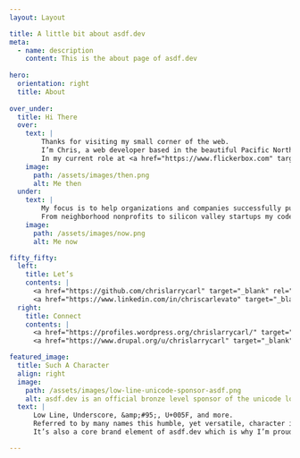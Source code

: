 ```yaml
---
layout: Layout

title: A little bit about asdf.dev
meta:
  - name: description
    content: This is the about page of asdf.dev
    
hero: 
  orientation: right
  title: About
  
over_under: 
  title: Hi There
  over:
    text: | 
        Thanks for visiting my small corner of the web.
        I’m Chris, a web developer based in the beautiful Pacific Northwest. I make the web friendlier for people and computers.
        In my current role at <a href="https://www.flickerbox.com" target="_blank" rel="noopener noreferrer">Flickerbox</a> I work with our clients on both strategy and implementation - bringing to life tailored solutions that help move their businesses forward.
    image:
      path: /assets/images/then.png
      alt: Me then
  under:
    text: | 
        My focus is to help organizations and companies successfully punch above their weight. 
        From neighborhood nonprofits to silicon valley startups my code helps people do more faster, transform data into information, and turn technical hindrance into strategic advantage - freeing them to focus on their core objectives.
    image:
      path: /assets/images/now.png
      alt: Me now

fifty_fifty:
  left:
    title: Let’s
    contents: |
      <a href="https://github.com/chrislarrycarl" target="_blank" rel="noopener noreferrer"><i class="fa-6x fab fa-github"></i></a>
      <a href="https://www.linkedin.com/in/chriscarlevato" target="_blank" rel="noopener noreferrer"><i class="fa-6x fab fa-linkedin"></i></a>
  right:
    title: Connect
    contents: |
      <a href="https://profiles.wordpress.org/chrislarrycarl/" target="_blank" rel="noopener noreferrer"><i class="fa-6x fab fa-wordpress"></i></a>
      <a href="https://www.drupal.org/u/chrislarrycarl" target="_blank" rel="noopener noreferrer"><i class="fa-6x fab fa-drupal"></i></a>

featured_image:
  title: Such A Character
  align: right
  image:
    path: /assets/images/low-line-unicode-sponsor-asdf.png
    alt: asdf.dev is an official bronze level sponsor of the unicode low line character
  text: |
      Low Line, Underscore, &amp;#95;, U+005F, and more.
      Referred to by many names this humble, yet versatile, character is a vital member of many languages and friend to both linguist and programmer alike.
      It’s also a core brand element of asdf.dev which is why I’m proud to be an official bronze level sponsor, helping to <a href="https://www.unicode.org/consortium/adopted-characters.html#b005F" target="_blank" rel="noopener noreferrer">support the Unicode Consortium</a> in their mission to standardize text in software.

---
```

